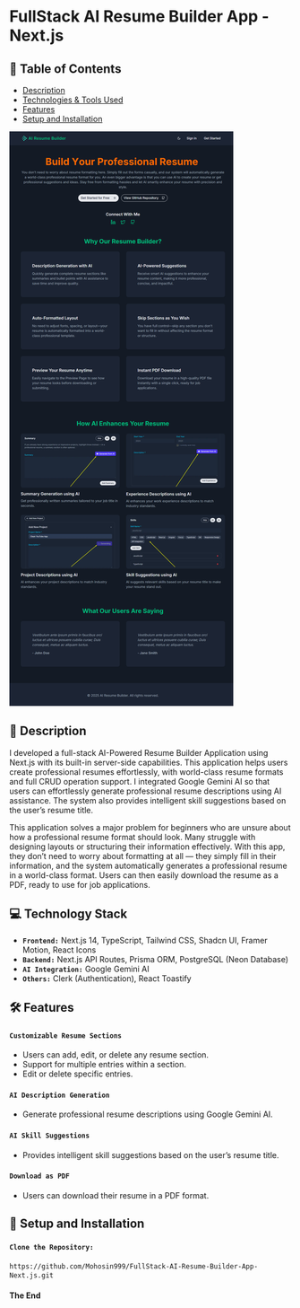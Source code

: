 # FullStack AI Resume Builder App - Next.js

## 📑 Table of Contents

- [Description](#-description)
- [Technologies & Tools Used](#-technologies--tools-used)
- [Features](#-features)
- [Setup and Installation](#-setup-and-installation)

![AI Features](./public/img/ai_resume.png)

## 📄 Description

I developed a full-stack AI-Powered Resume Builder Application using Next.js with its built-in server-side capabilities. This application helps users create professional resumes effortlessly, with world-class resume formats and full CRUD operation support. I integrated Google Gemini AI so that users can effortlessly generate professional resume descriptions using AI assistance. The system also provides intelligent skill suggestions based on the user’s resume title.

This application solves a major problem for beginners who are unsure about how a professional resume format should look. Many struggle with designing layouts or structuring their information effectively. With this app, they don’t need to worry about formatting at all — they simply fill in their information, and the system automatically generates a professional resume in a world-class format. Users can then easily download the resume as a PDF, ready to use for job applications.

## 💻 Technology Stack

- **`Frontend:`** Next.js 14, TypeScript, Tailwind CSS, Shadcn UI, Framer Motion, React Icons
- **`Backend:`** Next.js API Routes, Prisma ORM, PostgreSQL (Neon Database)
- **`AI Integration:`** Google Gemini AI
- **`Others:`** Clerk (Authentication), React Toastify

## 🛠 Features

#### `Customizable Resume Sections`

- Users can add, edit, or delete any resume section.
- Support for multiple entries within a section.
- Edit or delete specific entries.

#### `AI Description Generation`

- Generate professional resume descriptions using Google Gemini AI.

#### `AI Skill Suggestions`

- Provides intelligent skill suggestions based on the user’s resume title.

#### `Download as PDF`

- Users can download their resume in a PDF format.

## 🚀 Setup and Installation

#### `Clone the Repository:`

```
https://github.com/Mohosin999/FullStack-AI-Resume-Builder-App-Next.js.git
```

#### The End
